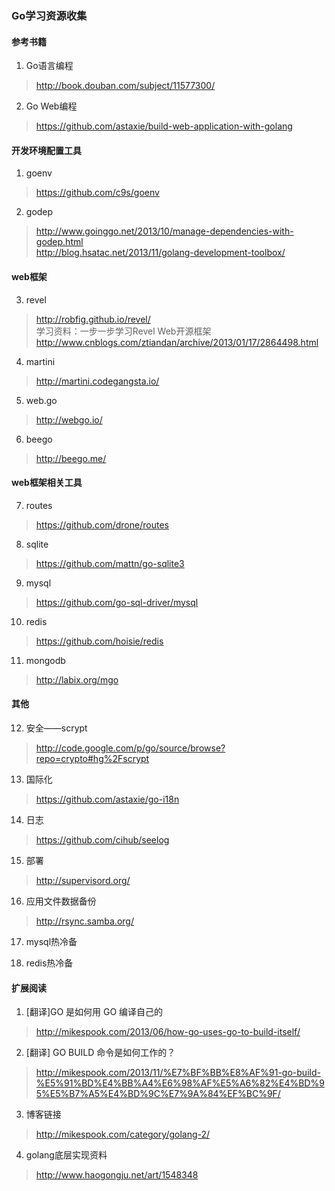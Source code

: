 ### Go学习资源收集

#### 参考书籍
1. Go语言编程
> http://book.douban.com/subject/11577300/  

2. Go Web编程
> https://github.com/astaxie/build-web-application-with-golang  

#### 开发环境配置工具
1. goenv
> https://github.com/c9s/goenv  

2. godep
> http://www.goinggo.net/2013/10/manage-dependencies-with-godep.html  
> http://blog.hsatac.net/2013/11/golang-development-toolbox/  

#### web框架
3. revel
> http://robfig.github.io/revel/  
> 学习资料：一步一步学习Revel Web开源框架  
> http://www.cnblogs.com/ztiandan/archive/2013/01/17/2864498.html  

4. martini
> http://martini.codegangsta.io/  

5. web.go
> http://webgo.io/  

6. beego
> http://beego.me/  

#### web框架相关工具
7. routes
> https://github.com/drone/routes  

8. sqlite
> https://github.com/mattn/go-sqlite3  

9. mysql
> https://github.com/go-sql-driver/mysql  

10. redis
> https://github.com/hoisie/redis  

11. mongodb
> http://labix.org/mgo  

#### 其他
12. 安全——scrypt
> http://code.google.com/p/go/source/browse?repo=crypto#hg%2Fscrypt  

13. 国际化
> https://github.com/astaxie/go-i18n  

14. 日志
> https://github.com/cihub/seelog  

15. 部署
> http://supervisord.org/  

16. 应用文件数据备份
> http://rsync.samba.org/  

17. mysql热冷备

18. redis热冷备

#### 扩展阅读
1. [翻译]GO 是如何用 GO 编译自己的
> http://mikespook.com/2013/06/how-go-uses-go-to-build-itself/  

2. [翻译] GO BUILD 命令是如何工作的？
> http://mikespook.com/2013/11/%E7%BF%BB%E8%AF%91-go-build-%E5%91%BD%E4%BB%A4%E6%98%AF%E5%A6%82%E4%BD%95%E5%B7%A5%E4%BD%9C%E7%9A%84%EF%BC%9F/  

3. 博客链接
> http://mikespook.com/category/golang-2/  

4. golang底层实现资料
> http://www.haogongju.net/art/1548348  

